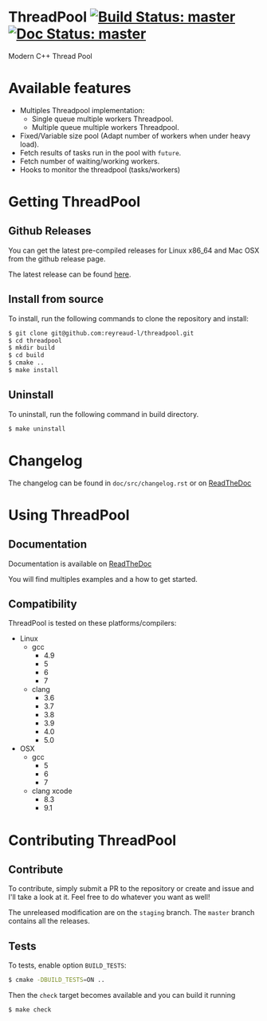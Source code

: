 # ThreadPool [![Build Status: master](https://travis-ci.org/reyreaud-l/threadpool.svg?branch=master)](https://travis-ci.org/reyreaud-l/threadpool) [![Doc Status: master](https://readthedocs.org/projects/threadpool/badge/?version=latest)](https://threadpool.readthedocs.io/en/latest/)
Modern C++ Thread Pool

# Available features
* Multiples Threadpool implementation:
  * Single queue multiple workers Threadpool.
  * Multiple queue multiple workers Threadpool.
* Fixed/Variable size pool (Adapt number of workers when under heavy load).
* Fetch results of tasks run in the pool with `future`.
* Fetch number of waiting/working workers.
* Hooks to monitor the threadpool (tasks/workers)

# Getting ThreadPool

## Github Releases

You can get the latest pre-compiled releases for Linux x86\_64 and Mac OSX from
the github release page.

The latest release can be found [here](https://github.com/reyreaud-l/threadpool/releases/latest).

## Install from source
To install, run the following commands to clone the repository and install:
```bash
$ git clone git@github.com:reyreaud-l/threadpool.git
$ cd threadpool
$ mkdir build
$ cd build
$ cmake ..
$ make install
```
## Uninstall
To uninstall, run the following command in build directory.
```bash
$ make uninstall
```

# Changelog

The changelog can be found in `doc/src/changelog.rst` or on [ReadTheDoc](https://threadpool.readthedocs.io/en/latest/src/changelog.html)

# Using ThreadPool

## Documentation
Documentation is available on [ReadTheDoc](https://threadpool.readthedocs.io/en/latest/)

You will find multiples examples and a how to get started.

## Compatibility
ThreadPool is tested on these platforms/compilers:
- Linux
  - gcc
    - 4.9
    - 5
    - 6
    - 7
  - clang
    - 3.6
    - 3.7
    - 3.8
    - 3.9
    - 4.0
    - 5.0
- OSX
  - gcc
    - 5
    - 6
    - 7
  - clang xcode
    - 8.3
    - 9.1

# Contributing ThreadPool

## Contribute
To contribute, simply submit a PR to the repository or create and issue and I'll
take a look at it. Feel free to do whatever you want as well!

The unreleased modification are on the `staging` branch. The `master` branch
contains all the releases.

## Tests
To tests, enable option `BUILD_TESTS`:
```bash
$ cmake -DBUILD_TESTS=ON ..
```

Then the `check` target becomes available and you can build it running
```bash
$ make check
```
